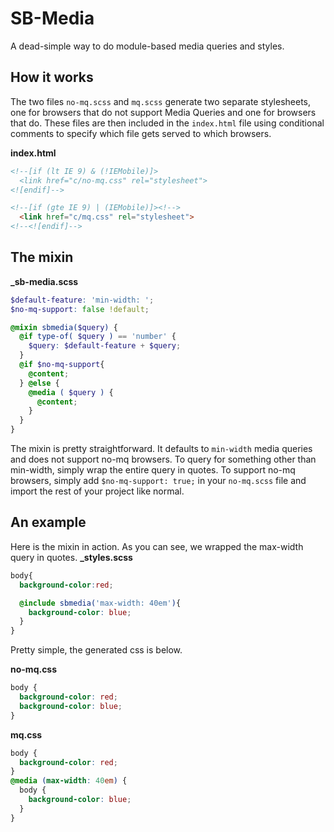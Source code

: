 # SB-Media
A dead-simple way to do module-based media queries and styles.

## How it works
The two files `no-mq.scss` and `mq.scss` generate two separate stylesheets, one for browsers that do not support Media Queries and one for browsers that do. These files are then included in the `index.html` file using conditional comments to specify which file gets served to which browsers.

**index.html**
```html
<!--[if (lt IE 9) & (!IEMobile)]>
  <link href="c/no-mq.css" rel="stylesheet">
<![endif]-->

<!--[if (gte IE 9) | (IEMobile)]><!-->
  <link href="c/mq.css" rel="stylesheet">
<!--<![endif]-->
```

## The mixin
**_sb-media.scss**
```scss
$default-feature: 'min-width: ';
$no-mq-support: false !default;

@mixin sbmedia($query) {
  @if type-of( $query ) == 'number' {
    $query: $default-feature + $query;
  }
  @if $no-mq-support{
    @content;
  } @else {
    @media ( $query ) {
      @content;
    }
  }
}
```
The mixin is pretty straightforward. It defaults to `min-width` media queries and does not support no-mq browsers. To query for something other than min-width, simply wrap the entire query in quotes. To support no-mq browsers, simply add `$no-mq-support: true;` in your `no-mq.scss` file and import the rest of your project like normal.

## An example
Here is the mixin in action. As you can see, we wrapped the max-width query in quotes.
**_styles.scss**
```scss
body{
  background-color:red;

  @include sbmedia('max-width: 40em'){
    background-color: blue;
  }
}
```

Pretty simple, the generated css is below.

**no-mq.css**
```css
body {
  background-color: red;
  background-color: blue;
}
```
**mq.css**
```css
body {
  background-color: red;
}
@media (max-width: 40em) {
  body {
    background-color: blue;
  }
}
```